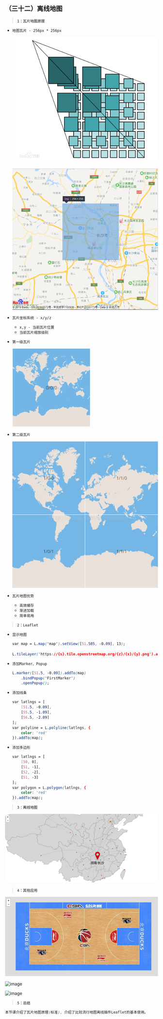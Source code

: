 ##  （三十二）离线地图

> **`1：瓦片地图原理`**
- `地图瓦片 - 256px * 256px`

    ![image](./all.png)

    ![image](./wall.png)

- `瓦片坐标系统 - x/y/z`
    - `x,y - 当前瓦片位置`
    - `当前瓦片缩放级别`

- `第一级瓦片`

  ![image](./0-0-0.png)

- `第二级瓦片`

  ![image](./1-1-1.png)

- `瓦片地图优势`
    - `高效缓存`
    - `渐进加载`
    - `简单易用`

> **`2：Leaflet`**
- `显示地图`
    ```css
    var map = L.map('map').setView([51.505, -0.09], 13);

    L.tileLayer('https://{s}.tile.openstreetmap.org/{z}/{x}/{y}.png').addTo(map);
    ```

- `添加Marker、Popup`
    ```css
    L.marker([51.5, -0.09]).addTo(map)
        .bindPopup('FirstMarker')
        .openPopup();
    ```

- `添加线条`
    ```css
    var latlngs = [
        [51.5, -0.09],
        [55.5, -1.09],
        [56.5, -2.09]
    ];
    var polyline = L.polyline(latlngs, {
        color: 'red'
    }).addTo(map);
    ```
- `添加多边形`
    ```css
    var latlngs = [
        [50, 0],
        [51, -1],
        [52, -2],
        [51, -3]
    ];
    var polygon = L.polygon(latlngs, {
        color: 'red'
    }).addTo(map);
    ```

> **`3：离线地图`**

  ![image](./offlineline.png)

> **`4：其他应用`**

  ![image](./others.png)

  ![image](./7.gif)

  ![image](./8.gif)

> **`5：总结`**
```css
本节课介绍了瓦片地图原理(标准), 介绍了比较流行地图离线插件Leaflet的基本使用。
```
